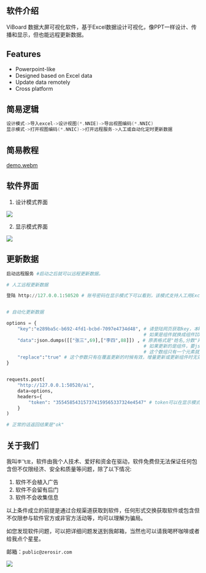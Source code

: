 ## 软件介绍

ViBoard 数据大屏可视化软件，基于Excel数据设计可视化，像PPT一样设计、传播和显示，但也能远程更新数据。

## Features
- Powerpoint-like
- Designed based on Excel data
- Update data remotely
- Cross platform

## 简易逻辑
```c
设计模式->导入excel->设计视图(*.NNIE)->导出视图编码(*.NNIC)
显示模式->打开视图编码(*.NNIC)->打开远程服务->人工或自动化定时更新数据
```

## 简易教程
[demo.webm](https://github.com/nniai/ViBoard/assets/121022414/511105f5-e774-48e5-8380-e692143aa5c3)

## 软件界面

1. 设计模式界面

![](https://github.com/nniai/ViBoard/blob/main/assets/screenshot.webp)

2. 显示模式界面

![](https://github.com/nniai/ViBoard/blob/main/assets/screenshot1.webp)

## 更新数据
```Python
启动远程服务 #启动之后就可以远程更新数据。

# 人工远程更新数据

登陆 http://127.0.0.1:50520 # 账号密码在显示模式下可以看到，该模式支持人工用Excel文件定时更新数据。


# 自动化更新数据

options = {
    "key":"e289ba5c-b692-4fd1-bcbd-7097e4734d48", # 请登陆网页获取key，本key是表key，
                                                  # 如果是组件就换成组件ID 例如：i0IV46AKSeIHhwf3bFeLF 
    "data":json.dumps([["张三",69],["李四",88]]) , # 原表格式是"姓名,分数"两列，
                                                  # 如果更新的是组件，要json.dumps(["新内容"])，
                                                  # 这个数组只有一个元素就是组件新内容。
    "replace":"true" # 这个参数只有在覆盖更新的时候有效，增量更新或更新组件时无效。
}


requests.post(
    "http://127.0.0.1:50520/ai", 
    data=options,
    headers={
        "token": "355458543157374159565337324e4547" # token可以在显示模式下获取。
    }
) 

# 正常的话返回结果是"ok"
```

## 关于我们

我叫`李飞龙`，软件由我个人技术、爱好和资金在驱动，软件免费但无法保证任何包含但不仅限经济、安全和质量等问题，除了以下情况:
1. 软件不会植入广告
2. 软件不会留有后门
3. 软件不会收集信息

以上条件成立的前提是通过合规渠道获取到软件，任何形式交换获取软件或包含但不仅限参与软件官方或非官方活动等，均可以理解为骗局。

如您发现软件问题，可以把详细问题发送到我邮箱，当然也可以请我喝杯咖啡或者给我点个星星。

邮箱：`public@zerosir.com`


![](https://github.com/nniai/ViBoard/blob/main/assets/wechat.webp)
